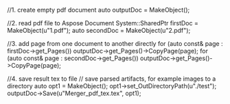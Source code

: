 
//1. create empty pdf document
auto outputDoc = MakeObject<Document>();

//2. read pdf file to Aspose Document
System::SharedPtr<Document> firstDoc = MakeObject<Document>(u"1.pdf");
auto secondDoc = MakeObject<Document>(u"2.pdf");

//3. add page from one document to another directly
for (auto const& page : firstDoc->get_Pages())
	outputDoc->get_Pages()->CopyPage(page);
for (auto const& page : secondDoc->get_Pages())
	outputDoc->get_Pages()->CopyPage(page);

//4. save result tex to file 
// save parsed artifacts, for example images to a directory
auto opt1 = MakeObject<TeXSaveOptions>();
opt1->set_OutDirectoryPath(u"./test");
outputDoc->Save(u"Merger_pdf_tex.tex", opt1);
